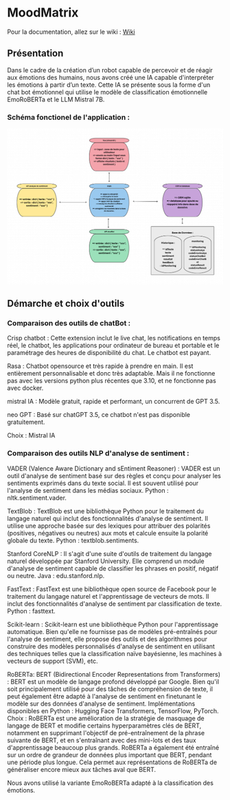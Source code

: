 # MoodMatrix

Pour la documentation, allez sur le wiki : [Wiki](https://github.com/data-IA-2023/MoodMatrix/wiki)

## Présentation

Dans le cadre de la création d’un robot capable de percevoir et de réagir aux émotions des humains, nous avons créé une IA capable d'interpréter les émotions à partir d’un texte.
Cette IA se présente sous la forme d'un chat bot émotionnel qui utilise le modèle de classification émotionnelle EmoRoBERTa et le LLM Mistral 7B.

### Schéma fonctionel de l'application :
![](https://github.com/data-IA-2023/MoodMatrix/blob/main/ressource/moodMatrix.png?raw=true)

## Démarche et choix d'outils

### Comparaison des outils de chatBot :

Crisp chatbot : Cette extension inclut le live chat, les notifications en temps réel, le chatbot, les applications pour ordinateur de bureau et portable et le paramétrage des heures de disponibilité du chat. Le chatbot est payant.

Rasa : Chatbot opensource et très rapide à prendre en main. Il est entièrement personnalisable et donc très adaptable. Mais il ne fonctionne pas avec les versions python plus récentes que 3.10, et ne fonctionne pas avec docker.

mistral IA : Modèle gratuit, rapide et performant, un concurrent de GPT 3.5.

neo GPT : Basé sur chatGPT 3.5, ce chatbot n'est pas disponible gratuitement.

Choix : Mistral IA

### Comparaison des outils NLP d'analyse de sentiment :

VADER (Valence Aware Dictionary and sEntiment Reasoner) : VADER est un outil d'analyse de sentiment basé sur des règles et conçu pour analyser les sentiments exprimés dans du texte social. Il est souvent utilisé pour l'analyse de sentiment dans les médias sociaux. Python : nltk.sentiment.vader.

TextBlob : TextBlob est une bibliothèque Python pour le traitement du langage naturel qui inclut des fonctionnalités d'analyse de sentiment. Il utilise une approche basée sur des lexiques pour attribuer des polarités (positives, négatives ou neutres) aux mots et calcule ensuite la polarité globale du texte. Python : textblob.sentiments.

Stanford CoreNLP : Il s'agit d'une suite d'outils de traitement du langage naturel développée par Stanford University. Elle comprend un module d'analyse de sentiment capable de classifier les phrases en positif, négatif ou neutre. Java : edu.stanford.nlp.

FastText : FastText est une bibliothèque open source de Facebook pour le traitement du langage naturel et l'apprentissage de vecteurs de mots. Il inclut des fonctionnalités d'analyse de sentiment par classification de texte. Python : fasttext.

Scikit-learn : Scikit-learn est une bibliothèque Python pour l'apprentissage automatique. Bien qu'elle ne fournisse pas de modèles pré-entraînés pour l'analyse de sentiment, elle propose des outils et des algorithmes pour construire des modèles personnalisés d'analyse de sentiment en utilisant des techniques telles que la classification naïve bayésienne, les machines à vecteurs de support (SVM), etc.

RoBERTa: BERT (Bidirectional Encoder Representations from Transformers) : BERT est un modèle de langage profond développé par Google. Bien qu'il soit principalement utilisé pour des tâches de compréhension de texte, il peut également être adapté à l'analyse de sentiment en finetunant le modèle sur des données d'analyse de sentiment. Implémentations disponibles en Python : Hugging Face Transformers, TensorFlow, PyTorch. 
Choix : RoBERTa est une amélioration de la stratégie de masquage de langage de BERT et modifie certains hyperparamètres clés de BERT, notamment en supprimant l'objectif de pré-entraînement de la phrase suivante de BERT, et en s'entraînant avec des mini-lots et des taux d'apprentissage beaucoup plus grands. RoBERTa a également été entraîné sur un ordre de grandeur de données plus important que BERT, pendant une période plus longue. Cela permet aux représentations de RoBERTa de généraliser encore mieux aux tâches aval que BERT.

Nous avons utilisé la variante EmoRoBERTa adapté à la classification des émotions.
